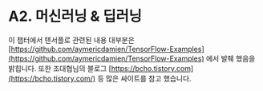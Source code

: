 # A2. 머신러닝 & 딥러닝

  
이 챕터에서 텐서플로 관련된 내용 대부분은 [https://github.com/aymericdamien/TensorFlow-Examples](https://github.com/aymericdamien/TensorFlow-Examples) 에서 발췌 했음을 밝힙니다. 또한 조대협님의 블로그 [https://bcho.tistory.com](https://bcho.tistory.com/) 등 많은 싸이트를 참고 했습니다. 

